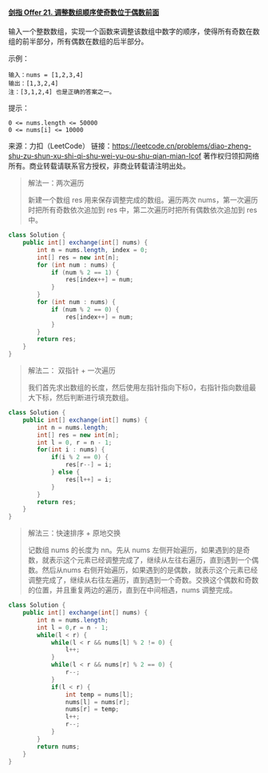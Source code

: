 #### [剑指 Offer 21. 调整数组顺序使奇数位于偶数前面](https://leetcode.cn/problems/diao-zheng-shu-zu-shun-xu-shi-qi-shu-wei-yu-ou-shu-qian-mian-lcof/)

输入一个整数数组，实现一个函数来调整该数组中数字的顺序，使得所有奇数在数组的前半部分，所有偶数在数组的后半部分。

示例：

```
输入：nums = [1,2,3,4]
输出：[1,3,2,4] 
注：[3,1,2,4] 也是正确的答案之一。
```


提示：

```
0 <= nums.length <= 50000
0 <= nums[i] <= 10000
```

来源：力扣（LeetCode）
链接：https://leetcode.cn/problems/diao-zheng-shu-zu-shun-xu-shi-qi-shu-wei-yu-ou-shu-qian-mian-lcof
著作权归领扣网络所有。商业转载请联系官方授权，非商业转载请注明出处。

> 解法一：两次遍历
>
> 新建一个数组 res 用来保存调整完成的数组。遍历两次 nums，第一次遍历时把所有奇数依次追加到 res 中，第二次遍历时把所有偶数依次追加到 res 中。

```java
class Solution {
    public int[] exchange(int[] nums) {
        int n = nums.length, index = 0;
        int[] res = new int[n];
        for (int num : nums) {
            if (num % 2 == 1) {
                res[index++] = num;
            }
        }
        for (int num : nums) {
            if (num % 2 == 0) {
                res[index++] = num;
            }
        }
        return res;
    }
}
```

> 解法二： 双指针  + 一次遍历
>
> ​	我们首先求出数组的长度，然后使用左指针指向下标0，右指针指向数组最大下标，然后判断进行填充数组。

```java
class Solution {
    public int[] exchange(int[] nums) {
        int n = nums.length;
        int[] res = new int[n];
        int l = 0, r = n - 1;
        for(int i : nums) {
            if(i % 2 == 0) {
                res[r--] = i;
            } else {
                res[l++] = i;
            }
        }
        return res;
    }
}
```

> 解法三：快速排序  + 原地交换
>
> 记数组 nums 的长度为 nn。先从 nums 左侧开始遍历，如果遇到的是奇数，就表示这个元素已经调整完成了，继续从左往右遍历，直到遇到一个偶数。然后从nums 右侧开始遍历，如果遇到的是偶数，就表示这个元素已经调整完成了，继续从右往左遍历，直到遇到一个奇数。交换这个偶数和奇数的位置，并且重复两边的遍历，直到在中间相遇，nums 调整完成。
>

```java
class Solution {
    public int[] exchange(int[] nums) {
        int n = nums.length;
        int l = 0,r = n - 1;
        while(l < r) {
            while(l < r && nums[l] % 2 != 0) {
                l++;
            }
            while(l < r && nums[r] % 2 == 0) {
                r--;
            }
            if(l < r) {
                int temp = nums[l];
                nums[l] = nums[r];
                nums[r] = temp;
                l++;
                r--;
            }
        }
        return nums;
    }
}
```

